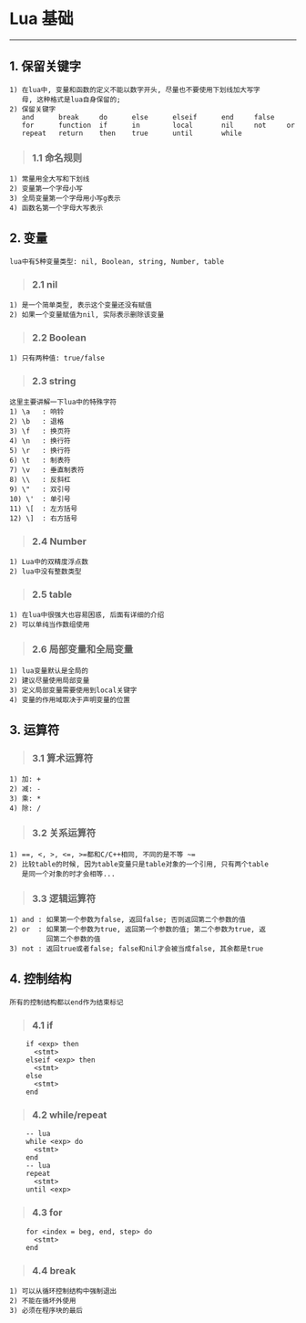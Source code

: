 # **Lua 基础** #
***


## **1. 保留关键字** ##
    1) 在lua中, 变量和函数的定义不能以数字开头, 尽量也不要使用下划线加大写字
       母, 这种格式是lua自身保留的;
    2) 保留关键字
       and      break     do      else      elseif      end     false     
       for      function  if      in        local       nil     not     or
       repeat   return    then    true      until       while
> ### **1.1 命名规则** ###
    1) 常量用全大写和下划线
    2) 变量第一个字母小写
    3) 全局变量第一个字母用小写g表示
    4) 函数名第一个字母大写表示



## **2. 变量** ##
    lua中有5种变量类型: nil, Boolean, string, Number, table
> ### **2.1 nil** ### 
    1) 是一个简单类型, 表示这个变量还没有赋值
    2) 如果一个变量赋值为nil, 实际表示删除该变量
> ### **2.2 Boolean** ###
    1) 只有两种值: true/false
> ### **2.3 string** ###
    这里主要讲解一下lua中的特殊字符
    1) \a   : 响铃
    2) \b   : 退格
    3) \f   : 换页符
    4) \n   : 换行符
    5) \r   : 换行符
    6) \t   : 制表符
    7) \v   : 垂直制表符
    8) \\   : 反斜杠
    9) \"   : 双引号
    10) \'  : 单引号
    11) \[  : 左方括号
    12) \]  : 右方括号
> ### **2.4 Number** ###
    1) Lua中的双精度浮点数
    2) lua中没有整数类型
> ### **2.5 table** ###
    1) 在lua中很强大也容易困惑, 后面有详细的介绍
    2) 可以单纯当作数组使用
> ### **2.6 局部变量和全局变量** ###
    1) lua变量默认是全局的
    2) 建议尽量使用局部变量
    3) 定义局部变量需要使用到local关键字
    4) 变量的作用域取决于声明变量的位置



## **3. 运算符** ##
> ### **3.1 算术运算符** ###
    1) 加: +
    2) 减: -
    3) 乘: *
    4) 除: /
> ### **3.2 关系运算符** ###
    1) ==, <, >, <=, >=都和C/C++相同, 不同的是不等 ~=
    2) 比较table的时候, 因为table变量只是table对象的一个引用, 只有两个table
       是同一个对象的时才会相等...
> ### **3.3 逻辑运算符** ###
    1) and : 如果第一个参数为false, 返回false; 否则返回第二个参数的值
    2) or  : 如果第一个参数为true, 返回第一个参数的值; 第二个参数为true, 返
             回第二个参数的值
    3) not : 返回true或者false; false和nil才会被当成false, 其余都是true




## **4. 控制结构** ##
    所有的控制结构都以end作为结束标记
> ### **4.1 if** ###
        if <exp> then 
          <stmt>
        elseif <exp> then 
          <stmt>
        else 
          <stmt>
        end
> ### **4.2 while/repeat** ###
        -- lua
        while <exp> do 
          <stmt>
        end 
        -- lua
        repeat
          <stmt>
        until <exp>
> ### **4.3 for** ###
        for <index = beg, end, step> do 
          <stmt>
        end
> ### **4.4 break** ###
    1) 可以从循环控制结构中强制退出
    2) 不能在循坏外使用
    3) 必须在程序块的最后

